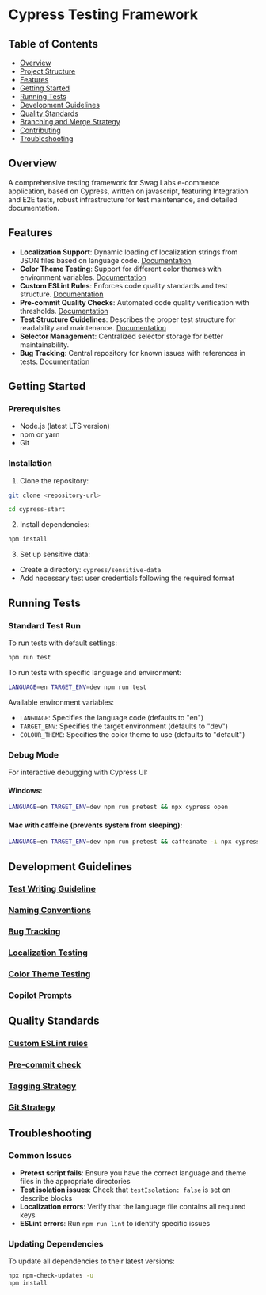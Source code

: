 # Cypress Testing Framework

## Table of Contents

- [Overview](#overview)
- [Project Structure](#project-structure)
- [Features](#features)
- [Getting Started](#getting-started)
- [Running Tests](#running-tests)
- [Development Guidelines](#development-guidelines)
- [Quality Standards](#quality-standards)
- [Branching and Merge Strategy](#branching-and-merge-strategy)
- [Contributing](#contributing)
- [Troubleshooting](#troubleshooting)

## Overview

A comprehensive testing framework for Swag Labs e-commerce application, based on Cypress, written on javascript,
featuring Integration and E2E tests, robust infrastructure for test maintenance, and detailed documentation.

## Features

- **Localization Support**: Dynamic loading of localization strings from JSON files based on language
  code. [Documentation](docs/localization-testing.md)
- **Color Theme Testing**: Support for different color themes with environment
  variables. [Documentation](docs/colour-theme-testing.md)
- **Custom ESLint Rules**: Enforces code quality standards and test
  structure. [Documentation](docs/eslint-custom-rules.md)
- **Pre-commit Quality Checks**: Automated code quality verification with
  thresholds. [Documentation](docs/pre-commit-check.md)
- **Test Structure Guidelines**: Describes the proper test structure for readability and
  maintenance. [Documentation](docs/test-writing-guideline.md)
- **Selector Management**: Centralized selector storage for better maintainability.
- **Bug Tracking**: Central repository for known issues with references in tests. [Documentation](docs/bug-tracking.md)

## Getting Started

### Prerequisites

- Node.js (latest LTS version)
- npm or yarn
- Git

### Installation

1. Clone the repository:

```bash
git clone <repository-url>
```

```bash
cd cypress-start
```

2. Install dependencies:

```bash
npm install
```

3. Set up sensitive data:

- Create a directory: `cypress/sensitive-data`
- Add necessary test user credentials following the required format

## Running Tests

### Standard Test Run


To run tests with default settings:

```bash
npm run test
```

To run tests with specific language and environment:

```bash
LANGUAGE=en TARGET_ENV=dev npm run test
```

Available environment variables:

- `LANGUAGE`: Specifies the language code (defaults to "en")
- `TARGET_ENV`: Specifies the target environment (defaults to "dev")
- `COLOUR_THEME`: Specifies the color theme to use (defaults to "default")

### Debug Mode

For interactive debugging with Cypress UI:

#### Windows:

```bash
LANGUAGE=en TARGET_ENV=dev npm run pretest && npx cypress open
```

#### Mac with caffeine (prevents system from sleeping):

```bash
LANGUAGE=en TARGET_ENV=dev npm run pretest && caffeinate -i npx cypress open
```

## Development Guidelines

### [Test Writing Guideline](docs/test-writing-guideline.md)

### [Naming Conventions](docs/naming-conventions.md)

### [Bug Tracking](docs/bug-tracking.md)

### [Localization Testing](docs/localization-testing.md)

### [Color Theme Testing](docs/colour-theme-testing.md)

### [Copilot Prompts](docs/copilot-prompts.md)

## Quality Standards

### [Custom ESLint rules](docs/eslint-custom-rules.md)

### [Pre-commit check](docs/pre-commit-check.md)

### [Tagging Strategy](docs/tagging-strategy.md)

### [Git Strategy](docs/git-strategy.md)

## Troubleshooting

### Common Issues

- **Pretest script fails**: Ensure you have the correct language and theme files in the appropriate directories
- **Test isolation issues**: Check that `testIsolation: false` is set on describe blocks
- **Localization errors**: Verify that the language file contains all required keys
- **ESLint errors**: Run `npm run lint` to identify specific issues

### Updating Dependencies

To update all dependencies to their latest versions:

```bash
npx npm-check-updates -u
npm install
```
